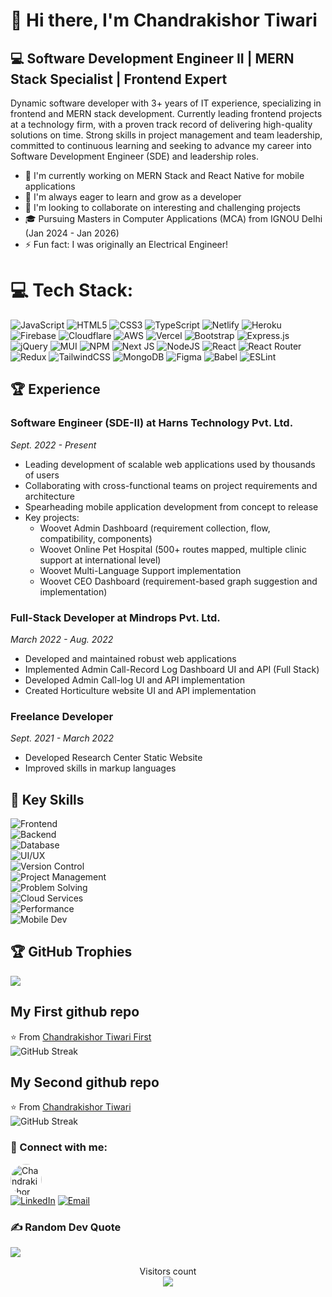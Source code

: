 # 👋 Hi there, I'm Chandrakishor Tiwari

## 💻 Software Development Engineer II | MERN Stack Specialist | Frontend Expert

Dynamic software developer with 3+ years of IT experience, specializing in frontend and MERN stack development. Currently leading frontend projects at a technology firm, with a proven track record of delivering high-quality solutions on time. Strong skills in project management and team leadership, committed to continuous learning and seeking to advance my career into Software Development Engineer (SDE) and leadership roles.

- 🔭 I'm currently working on MERN Stack and React Native for mobile applications
- 🌱 I'm always eager to learn and grow as a developer
- 👯 I'm looking to collaborate on interesting and challenging projects
- 🎓 Pursuing Masters in Computer Applications (MCA) from IGNOU Delhi (Jan 2024 - Jan 2026)
- ⚡ Fun fact: I was originally an Electrical Engineer!

# 💻 Tech Stack:
![JavaScript](https://img.shields.io/badge/-JavaScript-black?style=flat-square&logo=javascript)
![HTML5](https://img.shields.io/badge/-HTML5-black?style=flat-square&logo=html5&logoColor=white)
![CSS3](https://img.shields.io/badge/-CSS3-black?style=flat-square&logo=css3)
![TypeScript](https://img.shields.io/badge/-TypeScript-black?style=flat-square&logo=typescript)
![Netlify](https://img.shields.io/badge/-Netlify-black?style=flat-square&logo=netlify)
![Heroku](https://img.shields.io/badge/-Heroku-black?style=flat-square&logo=heroku)
![Firebase](https://img.shields.io/badge/-Firebase-black?style=flat-square&logo=firebase)
![Cloudflare](https://img.shields.io/badge/-Cloudflare-black?style=flat-square&logo=cloudflare)
![AWS](https://img.shields.io/badge/-AWS-black?style=flat-square&logo=amazon-aws)
![Vercel](https://img.shields.io/badge/-Vercel-black?style=flat-square&logo=vercel)
![Bootstrap](https://img.shields.io/badge/-Bootstrap-black?style=flat-square&logo=bootstrap)
![Express.js](https://img.shields.io/badge/-Express-black?style=flat-square&logo=express)
![jQuery](https://img.shields.io/badge/-jQuery-black?style=flat-square&logo=jquery)
![MUI](https://img.shields.io/badge/-Material--UI-black?style=flat-square&logo=material-ui)
![NPM](https://img.shields.io/badge/-NPM-black?style=flat-square&logo=npm)
![Next JS](https://img.shields.io/badge/-Next.js-black?style=flat-square&logo=next-dot-js)
![NodeJS](https://img.shields.io/badge/-Node.js-black?style=flat-square&logo=Node.js)
![React](https://img.shields.io/badge/-React-black?style=flat-square&logo=react)
![React Router](https://img.shields.io/badge/-React_Router-black?style=flat-square&logo=react-router)
![Redux](https://img.shields.io/badge/-Redux-black?style=flat-square&logo=redux)
![TailwindCSS](https://img.shields.io/badge/-Tailwind_CSS-black?style=flat-square&logo=tailwind-css)
![MongoDB](https://img.shields.io/badge/-MongoDB-black?style=flat-square&logo=mongodb)
![Figma](https://img.shields.io/badge/-Figma-black?style=flat-square&logo=figma)
![Babel](https://img.shields.io/badge/-Babel-black?style=flat-square&logo=babel)
![ESLint](https://img.shields.io/badge/-ESLint-black?style=flat-square&logo=eslint)

## 🏆 Experience

### Software Engineer (SDE-II) at Harns Technology Pvt. Ltd.
*Sept. 2022 - Present*
- Leading development of scalable web applications used by thousands of users
- Collaborating with cross-functional teams on project requirements and architecture
- Spearheading mobile application development from concept to release
- Key projects:
  - Woovet Admin Dashboard (requirement collection, flow, compatibility, components)
  - Woovet Online Pet Hospital (500+ routes mapped, multiple clinic support at international level)
  - Woovet Multi-Language Support implementation
  - Woovet CEO Dashboard (requirement-based graph suggestion and implementation)

### Full-Stack Developer at Mindrops Pvt. Ltd.
*March 2022 - Aug. 2022*
- Developed and maintained robust web applications
- Implemented Admin Call-Record Log Dashboard UI and API (Full Stack)
- Developed Admin Call-log UI and API implementation
- Created Horticulture website UI and API implementation

### Freelance Developer
*Sept. 2021 - March 2022*
- Developed Research Center Static Website
- Improved skills in markup languages


## 🔑 Key Skills

![Frontend](https://img.shields.io/badge/Frontend-ReactJS%20%7C%20React%20Native%20%7C%20Hooks-blue?style=flat-square&logo=react)<br />
![Backend](https://img.shields.io/badge/Backend-NodeJS%20%7C%20ExpressJS-green?style=flat-square&logo=node.js)<br />
![Database](https://img.shields.io/badge/Database-MongoDB-green?style=flat-square&logo=mongodb)<br />
![UI/UX](https://img.shields.io/badge/UI%2FUX-Responsive%20Design%20%7C%20Cross--device-blueviolet?style=flat-square&logo=css3)<br />
![Version Control](https://img.shields.io/badge/Version%20Control-Git%20%7C%20GitHub-black?style=flat-square&logo=git)<br />
![Project Management](https://img.shields.io/badge/Project%20Management-Agile-blue?style=flat-square&logo=azuredevops)<br />
![Problem Solving](https://img.shields.io/badge/Problem%20Solving-Data%20Structures%20%7C%20Algorithms-orange?style=flat-square&logo=leetcode)<br />
![Cloud Services](https://img.shields.io/badge/Cloud%20Services-AWS%20%7C%20Firebase-orange?style=flat-square&logo=amazon-aws)<br />
![Performance](https://img.shields.io/badge/Performance-Optimization-red?style=flat-square&logo=speedtest)<br />
![Mobile Dev](https://img.shields.io/badge/Mobile%20Dev-React%20Native%20%7C%20APK-blue?style=flat-square&logo=android)<br />

## 🏆 GitHub Trophies
![](https://github-profile-trophy.vercel.app/?username=Chandrkishor&theme=radical&no-frame=true&no-bg=false&margin-w=4)

## My First github repo 
⭐️ From [Chandrakishor Tiwari First](https://github.com/ck007tiwari) <br />
![GitHub Streak](https://github-readme-streak-stats.herokuapp.com/?user=ck007tiwari&theme=dark&hide_border=false) 
## My Second github repo
⭐️ From [Chandrakishor Tiwari](https://github.com/Chandrkishor) <br />
![GitHub Streak](https://github-readme-streak-stats.herokuapp.com/?user=Chandrkishor&theme=dark&hide_border=false)

### 🤝 Connect with me:
<img src="https://github.com/Chandrkishor.png" width="50" height="50" style="border-radius: 50%;" alt="Chandrakishor Tiwari"> <br />
[![LinkedIn](https://img.shields.io/badge/-LinkedIn-blue?style=flat&logo=Linkedin&logoColor=white)](https://www.linkedin.com/in/chandrkishor/)
[![Email](https://img.shields.io/badge/-Email-red?style=flat&logo=Gmail&logoColor=white)](mailto:chandrakishort20@gmail.com)
<br />

### ✍️ Random Dev Quote
![](https://quotes-github-readme.vercel.app/api?type=horizontal&theme=radical)

<p align="center"> 
Visitors count<br>
<img src="https://profile-counter.glitch.me/chandrkishor/count.svg" />
</p>
